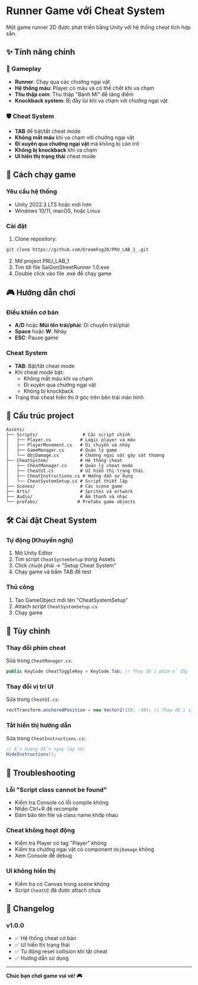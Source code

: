 # Runner Game với Cheat System

Một game runner 2D được phát triển bằng Unity với hệ thống cheat tích hợp sẵn.

## ✨ Tính năng chính

### 🎯 Gameplay

- **Runner**: Chạy qua các chướng ngại vật
- **Hệ thống máu**: Player có máu và có thể chết khi va chạm
- **Thu thập coin**: Thu thập "Bánh Mì" để tăng điểm
- **Knockback system**: Bị đẩy lùi khi va chạm với chướng ngại vật

### 🛡️ Cheat System

- **TAB** để bật/tắt cheat mode
- **Không mất máu** khi va chạm với chướng ngại vật
- **Đi xuyên qua chướng ngại vật** mà không bị cản trở
- **Không bị knockback** khi va chạm
- **UI hiển thị trạng thái** cheat mode

## 🚀 Cách chạy game

### Yêu cầu hệ thống

- Unity 2022.3 LTS hoặc mới hơn
- Windows 10/11, macOS, hoặc Linux

### Cài đặt

1. Clone repository:

```bash
git clone https://github.com/DreamFog20/PRU_LAB_1_.git
```

2. Mở project PRU_LAB_1
3. Tìm tới file SaiGonStreetRunner 1.0.exe 
4. Double click vào file .exe để chạy game

## 🎮 Hướng dẫn chơi

### Điều khiển cơ bản

- **A/D** hoặc **Mũi tên trái/phải**: Di chuyển trái/phải
- **Space** hoặc **W**: Nhảy
- **ESC**: Pause game

### Cheat System

- **TAB**: Bật/tắt cheat mode
- Khi cheat mode bật:
  - Không mất máu khi va chạm
  - Đi xuyên qua chướng ngại vật
  - Không bị knockback
- Trạng thái cheat hiển thị ở góc trên bên trái màn hình

## 🔧 Cấu trúc project

```
Assets/
├── Scripts/                 # Các script chính
│   ├── Player.cs           # Logic player và máu
│   ├── PlayerMovement.cs   # Di chuyển và nhảy
│   ├── GameManager.cs      # Quản lý game
│   └── ObjDamage.cs        # Chướng ngại vật gây sát thương
├── CheatSystem/            # Hệ thống cheat
│   ├── CheatManager.cs     # Quản lý cheat mode
│   ├── CheatUI.cs          # UI hiển thị trạng thái
│   ├── CheatInstructions.cs # Hướng dẫn sử dụng
│   └── CheatSystemSetup.cs # Script thiết lập
├── Scenes/                 # Các scene game
├── Arts/                   # Sprites và artwork
├── Audio/                  # Âm thanh và nhạc
└── prefabs/               # Prefabs game objects
```

## 🛠️ Cài đặt Cheat System

### Tự động (Khuyến nghị)

1. Mở Unity Editor
2. Tìm script `CheatSystemSetup` trong Assets
3. Click chuột phải → "Setup Cheat System"
4. Chạy game và bấm TAB để test

### Thủ công

1. Tạo GameObject mới tên "CheatSystemSetup"
2. Attach script `CheatSystemSetup.cs`
3. Chạy game

## 🎨 Tùy chỉnh

### Thay đổi phím cheat

Sửa trong `CheatManager.cs`:

```csharp
public KeyCode cheatToggleKey = KeyCode.Tab; // Thay đổi phím ở đây
```

### Thay đổi vị trí UI

Sửa trong `CheatUI.cs`:

```csharp
rectTransform.anchoredPosition = new Vector2(150, -30); // Thay đổi vị trí
```

### Tắt hiển thị hướng dẫn

Sửa trong `CheatInstructions.cs`:

```csharp
// Ẩn hướng dẫn ngay lập tức
HideInstructions();
```

## 🐛 Troubleshooting

### Lỗi "Script class cannot be found"

- Kiểm tra Console có lỗi compile không
- Nhấn Ctrl+R để recompile
- Đảm bảo tên file và class name khớp nhau

### Cheat không hoạt động

- Kiểm tra Player có tag "Player" không
- Kiểm tra chướng ngại vật có component `ObjDamage` không
- Xem Console để debug

### UI không hiển thị

- Kiểm tra có Canvas trong scene không
- Script `CheatUI` đã được attach chưa

## 📝 Changelog

### v1.0.0

- ✅ Hệ thống cheat cơ bản
- ✅ UI hiển thị trạng thái
- ✅ Tự động reset collision khi tắt cheat
- ✅ Hướng dẫn sử dụng

---

**Chúc bạn chơi game vui vẻ! 🎮**
